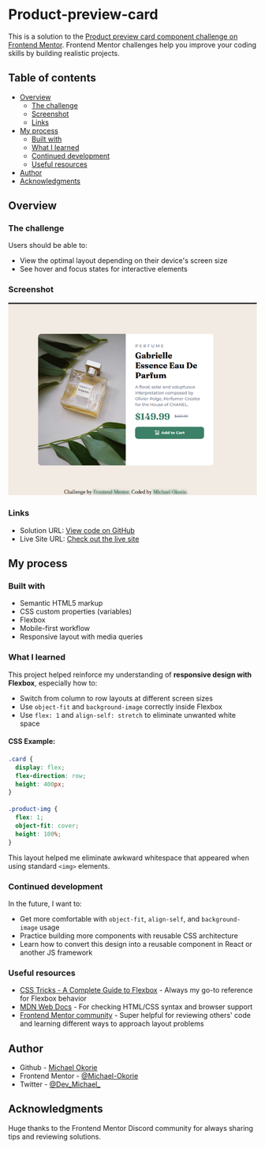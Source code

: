 # Product-preview-card

This is a solution to the [Product preview card component challenge on Frontend Mentor](https://www.frontendmentor.io/challenges/product-preview-card-component-GO7UmttRfa). Frontend Mentor challenges help you improve your coding skills by building realistic projects.

## Table of contents

- [Overview](#overview)
  - [The challenge](#the-challenge)
  - [Screenshot](#screenshot)
  - [Links](#links)
- [My process](#my-process)
  - [Built with](#built-with)
  - [What I learned](#what-i-learned)
  - [Continued development](#continued-development)
  - [Useful resources](#useful-resources)
- [Author](#author)
- [Acknowledgments](#acknowledgments)

## Overview

### The challenge

Users should be able to:

- View the optimal layout depending on their device's screen size
- See hover and focus states for interactive elements

### Screenshot

![Screenshot of the finished product preview card component](./screenshot/screenshot.png)

### Links

- Solution URL: [View code on GitHub](https://github.com/Michael-Okorie/Product-preview-card.git)
- Live Site URL: [Check out the live site](https://michael-okorie.github.io/Product-preview-card/)
## My process

### Built with

- Semantic HTML5 markup
- CSS custom properties (variables)
- Flexbox
- Mobile-first workflow
- Responsive layout with media queries

### What I learned

This project helped reinforce my understanding of **responsive design with Flexbox**, especially how to:

- Switch from column to row layouts at different screen sizes
- Use `object-fit` and `background-image` correctly inside Flexbox
- Use `flex: 1` and `align-self: stretch` to eliminate unwanted white space

#### CSS Example:
```css
.card {
  display: flex;
  flex-direction: row;
  height: 400px;
}

.product-img {
  flex: 1;
  object-fit: cover;
  height: 100%;
}
```

This layout helped me eliminate awkward whitespace that appeared when using standard `<img>` elements.

### Continued development

In the future, I want to:

- Get more comfortable with `object-fit`, `align-self`, and `background-image` usage
- Practice building more components with reusable CSS architecture
- Learn how to convert this design into a reusable component in React or another JS framework

### Useful resources

- [CSS Tricks - A Complete Guide to Flexbox](https://css-tricks.com/snippets/css/a-guide-to-flexbox/) - Always my go-to reference for Flexbox behavior
- [MDN Web Docs](https://developer.mozilla.org/en-US/) - For checking HTML/CSS syntax and browser support
- [Frontend Mentor community](https://www.frontendmentor.io/) - Super helpful for reviewing others' code and learning different ways to approach layout problems

## Author

- Github - [Michael Okorie](https://github.com/Michael-Okorie)
- Frontend Mentor - [@Michael-Okorie](https://www.frontendmentor.io/profile/Michael-Okorie)
- Twitter - [@Dev_Michael_](https://x.com/Dev_Michael_)

## Acknowledgments

Huge thanks to the Frontend Mentor Discord community for always sharing tips and reviewing solutions.

